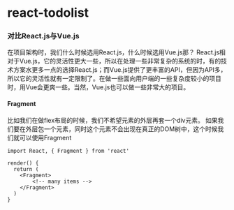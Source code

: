 # react-todolist

### 对比React.js与Vue.js
在项目架构时，我们什么时候选用React.js，什么时候选用Vue.js那？
React.js相对于Vue.js，它的灵活性更大一些，所以在处理一些非常复杂的系统的时，有的技术方案水更多一点的选择React.js；而Vue.js提供了更丰富的API，但因为API多，所以它的灵活性就有一定限制了。在做一些面向用户端的一些复杂度较小的项目时，用Vue会更爽一些。当然，Vue.js也可以做一些非常大的项目。

#### Fragment
比如我们在做flex布局的时候，我们不希望元素的外层再套一个div元素。
如果我们要在外层包一个元素，同时这个元素不会出现在真正的DOM树中，这个时候我们就可以使用Fragment
```
import React, { Fragment } from 'react'
```
```
render() {
  return (
    <Fragment>
        <!-- many items -->
    </Fragment>
  )
}
```